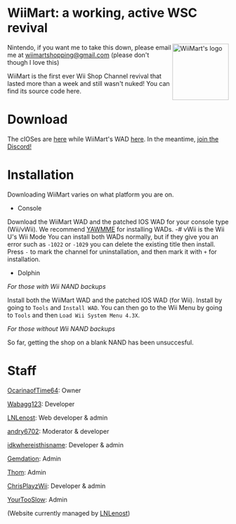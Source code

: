 # WiiMart: a working, active WSC revival

<img src="https://github.com/WiiMart/WiiMart/blob/main/WiiMart_star_logo.png" alt="WiiMart's logo" width="128" height="128" align="right" />

Nintendo, if you want me to take this down, please email me at wiimartshopping@gmail.com
(please don't though I love this)

WiiMart is the first ever Wii Shop Channel revival that lasted more than a week and still wasn't nuked!
You can find its source code here.

# Download
The cIOSes are [here](https://wiimart.github.io/cIOS/) while WiiMart's WAD [here](https://wiimart.github.io/wad/).
In the meantime, [join the Discord!](https://dsc.gg/WiiMart)

# Installation
Downloading WiiMart varies on what platform you are on.

- Console

Download the WiiMart WAD and the patched IOS WAD for your console type (Wii/vWii). We recommend [YAWMME](https://oscwii.org/library/app/yawmME) for installing WADs.
-# vWii is the Wii U's Wii Mode
You can install both WADs normally, but if they give you an error such as `-1022` or `-1029` you can delete the existing title then install. Press `-` to mark the channel for uninstallation, and then mark it with `+` for installation.

- Dolphin

*For those with Wii NAND backups*

Install both the WiiMart WAD and the patched IOS WAD (for Wii). Install by going to `Tools` and `Install WAD`. You can then go to the Wii Menu by going to `Tools` and then `Load Wii System Menu 4.3X`.

*For those without Wii NAND backups*

So far, getting the shop on a blank NAND has been unsuccesful.

# Staff
[OcarinaofTime64](https://github.com/OcarinaofTime): Owner

[Wabagg123](https://github.com/Wabagg123): Developer

[LNLenost](https://github.com/LNLenost): Web developer & admin

[andry6702](NUL): Moderator & developer

[idkwhereisthisname](https://github.com/idkwhere1sthisname): Developer & admin

[Gemdation](https://gemdation.com): Admin

[Thom](https://github.com/thom2305): Admin

[ChrisPlayzWii<!--/BLOX-->](https://github.com/ChrisPlayzYT): Developer & admin

[YourTooSlow](https://github.com/your2slow): Admin


(Website currently managed by [LNLenost](https://github.com/LNLenost))
